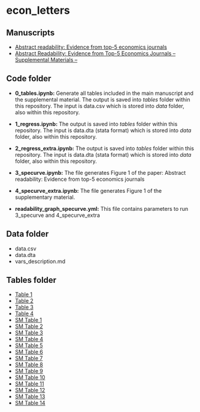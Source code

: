 # econ_letters

## Manuscripts

- [Abstract readability: Evidence from top-5 economics journals](<Rodriguez, et al, 2024.pdf>)
- [Abstract Readability: Evidence from Top-5 Economics Journals – Supplemental Materials –](<Rodriguez, et al, 2024, supp material.pdf>)

## Code folder

- **0_tables.ipynb:** Generate all tables included in the main manuscript and  the supplemental material. The output is saved into *tables* folder within this repository. The input is data.csv which is stored into *data* folder, also within this repository.
  
- **1_regress.ipynb:**  The output is saved into *tables* folder within this repository. The input is data.dta (stata format) which is stored into *data* folder, also within this repository.

- **2_regress_extra.ipynb:**  The output is saved into *tables* folder within this repository. The input is data.dta (stata format) which is stored into *data* folder, also within this repository.

- **3_specurve.ipynb:**  The file generates Figure 1 of the paper: Abstract readability: Evidence from top-5 economics journals

- **4_specurve_extra.ipynb:**  The file generates Figure 1 of the supplementary material.

- **readability_graph_specurve.yml:** This file contains parameters to run 3_specurve and 4_specurve_extra

## Data folder

- data.csv
- data.dta
- vars_description.md

## Tables folder

- [Table 1](tables/table1.tex) 
- [Table 2](tables/table2.tex) 
- [Table 3](tables/oaxaca.tex) 
- [Table 4](tables/dgregress_FKG_JI.tex)
- [SM Table 1](tables/table1_sm.tex) 
- [SM Table 2](tables/table2_sm.tex) 
- [SM Table 3](tables/table3_sm.tex) 
- [SM Table 4](tables/dgregress_FKG_JO.tex) 
- [SM Table 5](tables/dsregress_sel_FKG_JI.tex) 
- [SM Table 6](tables/dsregress_sel_FKG_JO.tex) 
- [SM Table 7](tables/xporegress_FKG_JI.tex) 
- [SM Table 8](tables/xporegress_FKG_JO.tex) 
- [SM Table 9](tables/dgregress_DCH_JI.tex) 
- [SM Table 10](tables/dgregress_DCH_JO.tex) 
- [SM Table 11](tables/dsregress_sel_DCH_JI.tex) 
- [SM Table 12](tables/dsregress_sel_DCH_JO.tex) 
- [SM Table 13](tables/xporegress_DCH_JI.tex) 
- [SM Table 14](tables/xporegress_DCH_JO.tex) 
